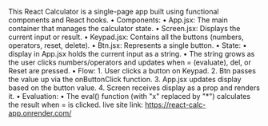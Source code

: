 This React Calculator is a single-page app built using functional components and React hooks.
	•	Components:
	•	App.jsx: The main container that manages the calculator state.
	•	Screen.jsx: Displays the current input or result.
	•	Keypad.jsx: Contains all the buttons (numbers, operators, reset, delete).
	•	Btn.jsx: Represents a single button.
	•	State:
	•	display in App.jsx holds the current input as a string.
	•	The string grows as the user clicks numbers/operators and updates when = (evaluate), del, or Reset are pressed.
	•	Flow:
	1.	User clicks a button on Keypad.
	2.	Btn passes the value up via the onButtonClick function.
	3.	App.jsx updates display based on the button value.
	4.	Screen receives display as a prop and renders it.
	•	Evaluation:
	•	The eval() function (with "x" replaced by "*") calculates the result when = is clicked.
live site link: https://react-calc-app.onrender.com/
